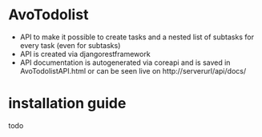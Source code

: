 # AvoTodolist
- API to make it possible to create tasks and a nested list of subtasks for every task (even for subtasks) 
- API is created via djangorestframework
- API documentation is autogenerated via coreapi and is saved in AvoTodolistAPI.html or can be seen live on http://serverurl/api/docs/

# installation guide
todo
